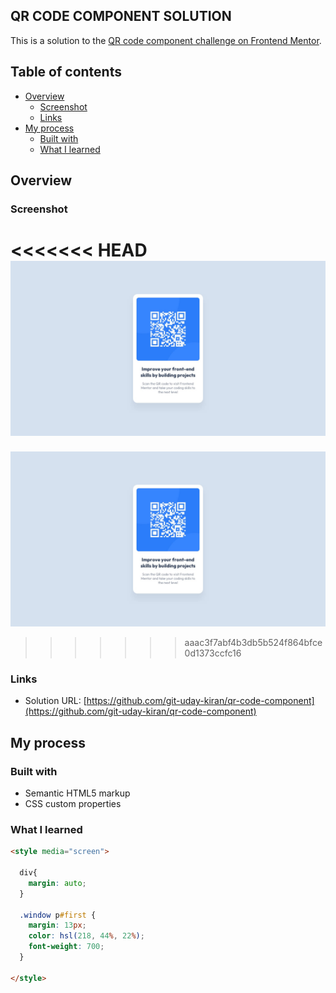 ## QR CODE COMPONENT SOLUTION
This is a solution to the [QR code component challenge on Frontend Mentor](https://www.frontendmentor.io/challenges/qr-code-component-iux_sIO_H).

## Table of contents
- [Overview](#Overview)
  - [Screenshot](#Screenshot)
  - [Links](#Links)
- [My process](#my-process)
  - [Built with](#Built-with)
  - [What I learned](#What-i-learned)

## Overview

### Screenshot
<<<<<<< HEAD
![image](./design/desktop-design.jpg)
=======
![](./design/desktop-design.jpg)
>>>>>>> aaac3f7abf4b3db5b524f864bfce0d1373ccfc16

### Links

- Solution URL: [https://github.com/git-uday-kiran/qr-code-component](https://github.com/git-uday-kiran/qr-code-component)

## My process

### Built with

- Semantic HTML5 markup
- CSS custom properties

### What I learned


```html
<style media="screen">

  div{
    margin: auto;
  }

  .window p#first {
    margin: 13px;
    color: hsl(218, 44%, 22%);
    font-weight: 700;
  }

</style>
```
